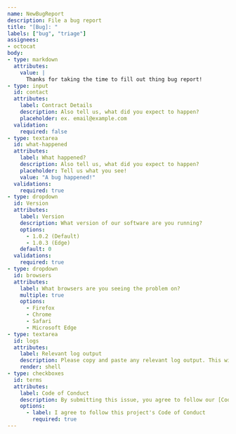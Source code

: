 ```yaml
---
name: NewBugReport
description: File a bug report
title: "[Bug]: "
labels: ["bug", "triage"]
assignees:
- octocat
body:
- type: markdown
  attributes:
    value: |
      Thanks for taking the time to fill out thing bug report!
- type: input
  id: contact
  attributes:
    label: Contract Details
    description: Also tell us, what did you expect to happen?
    placeholder: ex. email@example.com
  validation:
    required: false
- type: textarea
  id: what-happened
  attributes:
    label: What happened?
    description: Also tell us, what did you expect to happen?
    placeholder: Tell us what you see!
    value: "A bug happened!"
  validations:
    required: true
- type: dropdown
  id: Version
  attributes:
    label: Version
    description: What version of our software are you running?
    options:
      - 1.0.2 (Default)
      - 1.0.3 (Edge)
    default: 0
  validations:
    required: true
- type: dropdown
  id: browsers
  attributes:
    label: What browsers are you seeing the problem on?
    multiple: true
    options:
      - Firefox
      - Chrome
      - Safari
      - Microsoft Edge
- type: textarea
  id: logs
  attributes:
    label: Relevant log output
    description: Please copy and paste any relevant log output. This will be automatically formatted into code, so no need for backtick.
    render: shell
- type: checkboxes
  id: terms
  attributes:
    label: Code of Conduct
    description: By submitting this issue, you agree to follow our [Code of Conduct](htpps://example.com)
    options:
      - label: I agree to follow this project's Code of Conduct
        required: true
---
```

